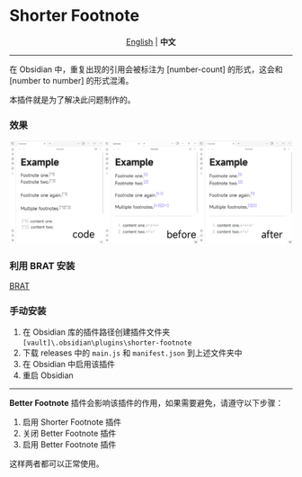 # Shorter Footnote

<p align="center">
  <a href="./README.md">English</a> | <strong>中文</strong>
</p>

---

在 Obsidian 中，重复出现的引用会被标注为 [number-count] 的形式，这会和 [number to number] 的形式混淆。

本插件就是为了解决此问题制作的。

### 效果

![](/assets/output.png)

### 利用 BRAT 安装

[BRAT](https://github.com/TfTHacker/obsidian42-brat)

### 手动安装

1. 在 Obsidian 库的插件路径创建插件文件夹 `[vault]\.obsidian\plugins\shorter-footnote`
2. 下载 releases 中的 `main.js` 和 `manifest.json` 到上述文件夹中
3. 在 Obsidian 中启用该插件
4. 重启 Obsidian

---

**Better Footnote** 插件会影响该插件的作用，如果需要避免，请遵守以下步骤：

1. 启用 Shorter Footnote 插件
2. 关闭 Better Footnote 插件
3. 启用 Better Footnote 插件

这样两者都可以正常使用。
